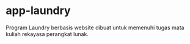 # app-laundry
Program Laundry berbasis website dibuat untuk memenuhi tugas mata kuliah rekayasa perangkat lunak. 
